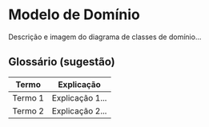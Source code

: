 # Modelo de Domínio

Descrição e imagem do diagrama de classes de domínio...

## Glossário (sugestão)

|  Termo  |  Explicação  |
| ------- | ------------ |
| Termo 1 | Explicação 1... |
| Termo 2 | Explicação 2... |
